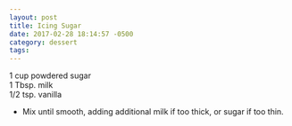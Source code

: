 ```yaml
---
layout: post
title: Icing Sugar
date: 2017-02-28 18:14:57 -0500
category: dessert
tags: 
---
```

1 cup powdered sugar  
1 Tbsp. milk  
1/2 tsp. vanilla  
<ul>
 	<li>Mix until smooth, adding additional milk if too thick, or sugar if too thin.</li>
</ul>
